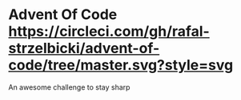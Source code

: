 Advent Of Code https://circleci.com/gh/rafal-strzelbicki/advent-of-code/tree/master.svg?style=svg
==============

An awesome challenge to stay sharp

